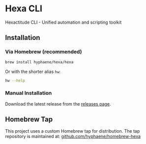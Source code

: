 # Hexa CLI

Hexactitude CLI - Unified automation and scripting toolkit

## Installation

### Via Homebrew (recommended)

```bash
brew install hyphaene/hexa/hexa
```

Or with the shorter alias `hw`:

```bash
hw --help
```

### Manual Installation

Download the latest release from the [releases page](https://github.com/hyphaene/hexa/releases).

## Homebrew Tap

This project uses a custom Homebrew tap for distribution. The tap repository is maintained at:
[github.com/hyphaene/homebrew-hexa](https://github.com/hyphaene/homebrew-hexa)
